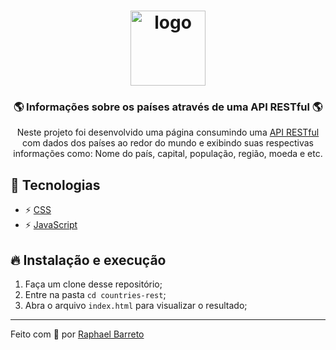 <h1 align="center">
  <img alt="logo" src="https://i.imgur.com/iwXc02b.png" width="120px" />
</h1>

<h3 align="center">
🌎 Informações sobre os países através de uma API RESTful  🌎
</h3>

<p align="center">Neste projeto foi desenvolvido uma página consumindo uma <a href="https://restcountries.eu/">API RESTful</a> com dados dos países ao redor do mundo e exibindo suas respectivas informações como: Nome do país, capital, população, região, moeda e etc.</p>

## 🚀 Tecnologias

- ⚡ [CSS](https://www.w3schools.com/css/)
- ⚡ [JavaScript](https://developer.mozilla.org/pt-BR/docs/Aprender/JavaScript)

## 🔥 Instalação e execução

1. Faça um clone desse repositório;
2. Entre na pasta `cd countries-rest`;
3. Abra o arquivo `index.html` para visualizar o resultado;

---

Feito com 💖 por [Raphael Barreto](https://raphabarreto.com.br/)
